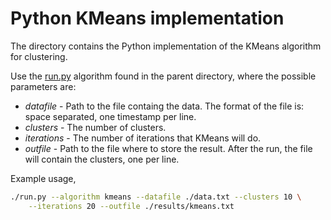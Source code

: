 # Python KMeans implementation

The directory contains the Python implementation of the KMeans algorithm for clustering.

Use the [run.py](../run.py) algorithm found in the parent directory, where the possible parameters are:

* _datafile_ - Path to the file containg the data. The format of the file is: space separated, one timestamp per line.
* _clusters_ - The number of clusters.
* _iterations_ - The number of iterations that KMeans will do. 
* _outfile_ - Path to the file where to store the result. After the run, the file will contain the clusters, one per line.

Example usage,

```bash
./run.py --algorithm kmeans --datafile ./data.txt --clusters 10 \
	--iterations 20 --outfile ./results/kmeans.txt
```

